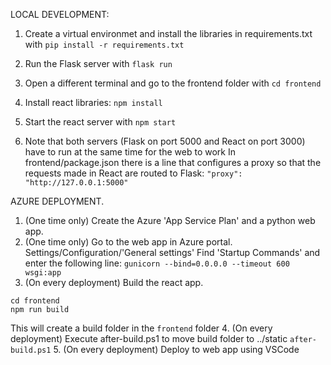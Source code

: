 LOCAL DEVELOPMENT:
1. Create a virtual environmet and install the libraries in requirements.txt with `pip install -r requirements.txt`
2. Run the Flask server with `flask run`
3. Open a different terminal and go to the frontend folder with `cd frontend`
4. Install react libraries: `npm install`
5. Start the react server with `npm start`

6. Note that both servers (Flask on port 5000 and React on port 3000) have to run at the same time for the web to work
In frontend/package.json there is a line that configures a proxy so that the requests made in React are routed to Flask:
`"proxy": "http://127.0.0.1:5000"`

AZURE DEPLOYMENT.
1. (One time only) Create the Azure 'App Service Plan' and a python web app.
2. (One time only) Go to the web app in Azure portal. Settings/Configuration/'General settings'
Find 'Startup Commands' and enter the following line:
`gunicorn --bind=0.0.0.0 --timeout 600 wsgi:app`
3. (On every deployment) Build the react app. 
```
cd frontend
npm run build
``` 
This will create a build folder in the `frontend` folder
4. (On every deployment) Execute after-build.ps1 to move build folder to ../static
`after-build.ps1`
5. (On every deployment) Deploy to web app using VSCode
